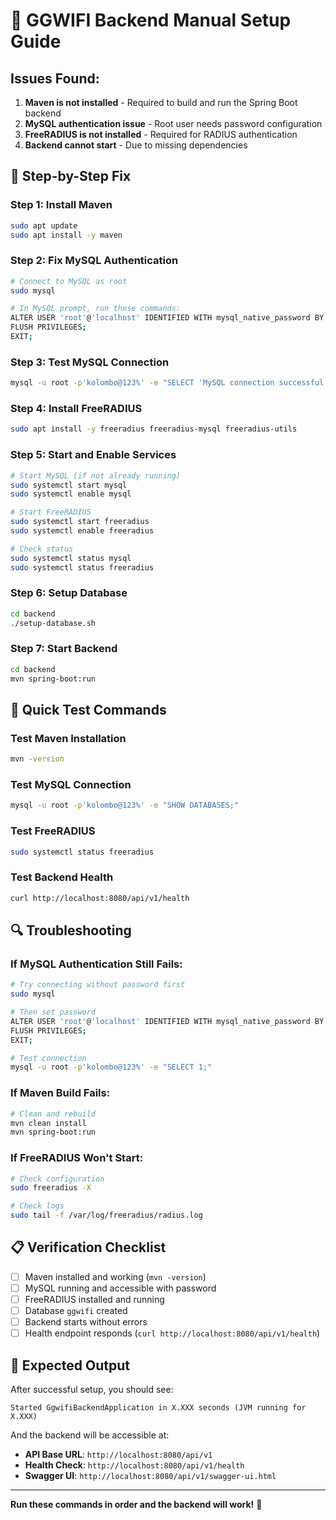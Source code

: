 # 🚨 GGWIFI Backend Manual Setup Guide

## Issues Found:
1. **Maven is not installed** - Required to build and run the Spring Boot backend
2. **MySQL authentication issue** - Root user needs password configuration
3. **FreeRADIUS is not installed** - Required for RADIUS authentication
4. **Backend cannot start** - Due to missing dependencies

## 🔧 Step-by-Step Fix

### Step 1: Install Maven
```bash
sudo apt update
sudo apt install -y maven
```

### Step 2: Fix MySQL Authentication
```bash
# Connect to MySQL as root
sudo mysql

# In MySQL prompt, run these commands:
ALTER USER 'root'@'localhost' IDENTIFIED WITH mysql_native_password BY 'kolombo@123%';
FLUSH PRIVILEGES;
EXIT;
```

### Step 3: Test MySQL Connection
```bash
mysql -u root -p'kolombo@123%' -e "SELECT 'MySQL connection successful!' as status;"
```

### Step 4: Install FreeRADIUS
```bash
sudo apt install -y freeradius freeradius-mysql freeradius-utils
```

### Step 5: Start and Enable Services
```bash
# Start MySQL (if not already running)
sudo systemctl start mysql
sudo systemctl enable mysql

# Start FreeRADIUS
sudo systemctl start freeradius
sudo systemctl enable freeradius

# Check status
sudo systemctl status mysql
sudo systemctl status freeradius
```

### Step 6: Setup Database
```bash
cd backend
./setup-database.sh
```

### Step 7: Start Backend
```bash
cd backend
mvn spring-boot:run
```

## 🧪 Quick Test Commands

### Test Maven Installation
```bash
mvn -version
```

### Test MySQL Connection
```bash
mysql -u root -p'kolombo@123%' -e "SHOW DATABASES;"
```

### Test FreeRADIUS
```bash
sudo systemctl status freeradius
```

### Test Backend Health
```bash
curl http://localhost:8080/api/v1/health
```

## 🔍 Troubleshooting

### If MySQL Authentication Still Fails:
```bash
# Try connecting without password first
sudo mysql

# Then set password
ALTER USER 'root'@'localhost' IDENTIFIED WITH mysql_native_password BY 'kolombo@123%';
FLUSH PRIVILEGES;
EXIT;

# Test connection
mysql -u root -p'kolombo@123%' -e "SELECT 1;"
```

### If Maven Build Fails:
```bash
# Clean and rebuild
mvn clean install
mvn spring-boot:run
```

### If FreeRADIUS Won't Start:
```bash
# Check configuration
sudo freeradius -X

# Check logs
sudo tail -f /var/log/freeradius/radius.log
```

## 📋 Verification Checklist

- [ ] Maven installed and working (`mvn -version`)
- [ ] MySQL running and accessible with password
- [ ] FreeRADIUS installed and running
- [ ] Database `ggwifi` created
- [ ] Backend starts without errors
- [ ] Health endpoint responds (`curl http://localhost:8080/api/v1/health`)

## 🚀 Expected Output

After successful setup, you should see:
```
Started GgwifiBackendApplication in X.XXX seconds (JVM running for X.XXX)
```

And the backend will be accessible at:
- **API Base URL**: `http://localhost:8080/api/v1`
- **Health Check**: `http://localhost:8080/api/v1/health`
- **Swagger UI**: `http://localhost:8080/api/v1/swagger-ui.html`

---

**Run these commands in order and the backend will work!** 🎯

